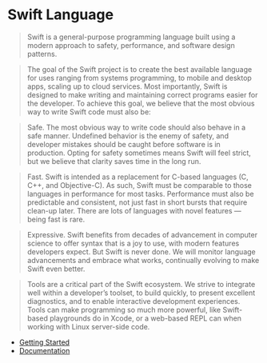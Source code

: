 # Swift Language

> Swift is a general-purpose programming language built using a modern approach to safety, performance, and software design patterns.

> The goal of the Swift project is to create the best available language for uses ranging from systems programming, to mobile and desktop apps, scaling up to cloud services. Most importantly, Swift is designed to make writing and maintaining correct programs easier for the developer. To achieve this goal, we believe that the most obvious way to write Swift code must also be:

> Safe. The most obvious way to write code should also behave in a safe manner. Undefined behavior is the enemy of safety, and developer mistakes should be caught before software is in production. Opting for safety sometimes means Swift will feel strict, but we believe that clarity saves time in the long run.

> Fast. Swift is intended as a replacement for C-based languages (C, C++, and Objective-C). As such, Swift must be comparable to those languages in performance for most tasks. Performance must also be predictable and consistent, not just fast in short bursts that require clean-up later. There are lots of languages with novel features — being fast is rare.

> Expressive. Swift benefits from decades of advancement in computer science to offer syntax that is a joy to use, with modern features developers expect. But Swift is never done. We will monitor language advancements and embrace what works, continually evolving to make Swift even better.

> Tools are a critical part of the Swift ecosystem. We strive to integrate well within a developer’s toolset, to build quickly, to present excellent diagnostics, and to enable interactive development experiences. Tools can make programming so much more powerful, like Swift-based playgrounds do in Xcode, or a web-based REPL can when working with Linux server-side code.

- [Getting Started](https://swift.org/getting-started/)
- [Documentation](https://swift.org/documentation/)
